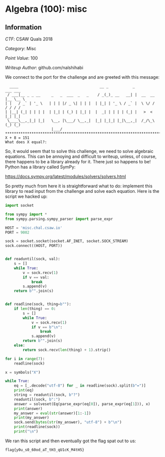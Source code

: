 # Algebra (100): misc

## Information

*CTF*: CSAW Quals 2018

*Category*: Misc

*Point Value*: 100

*Writeup Author*: github.com/nalshihabi


We connect to the port for the challenge and are greeted with this message:
```
  ____                                     __ _           _            ___ ___
 / ___|__ _ _ __     _   _  ___  _   _    / _(_)_ __   __| |  __  __  |__ \__ \
| |   / _` | '_ \   | | | |/ _ \| | | |  | |_| | '_ \ / _` |  \ \/ /    / / / /
| |__| (_| | | | |  | |_| | (_) | |_| |  |  _| | | | | (_| |   >  <    |_| |_|
 \____\__,_|_| |_|   \__, |\___/ \__,_|  |_| |_|_| |_|\__,_|  /_/\_\   (_) (_)
                     |___/
**********************************************************************************
X + 8 = 151
What does X equal?:
```

So, it would seem that to solve this challenge, we need to solve algebraic equations. This can be annoying and difficult to writeup, unless, of course, there happens to be a library already for it. There just so happens to be! Python has a library called SymPy:

https://docs.sympy.org/latest/modules/solvers/solvers.html

So pretty much from here it is straightforward what to do: implement this library to read input from the challenge and solve each equation. Here is the script we hacked up:

```Python
import socket

from sympy import *
from sympy.parsing.sympy_parser import parse_expr

HOST = 'misc.chal.csaw.io'
PORT = 9002

sock = socket.socket(socket.AF_INET, socket.SOCK_STREAM)
sock.connect((HOST, PORT))


def readuntil(sock, val):
    s = []
    while True:
        v = sock.recv(1)
        if v == val:
            break
        s.append(v)
    return b"".join(s)


def readline(sock, thing=b""):
    if len(thing) == 0:
        s = []
        while True:
            v = sock.recv(1)
            if v == b"\n":
                break
            s.append(v)
        return b"".join(s)
    else:
        return sock.recv(len(thing) + 1).strip()

for i in range(7):
    readline(sock)

x = symbols("X")

while True:
    eq = [_.decode("utf-8") for _ in readline(sock).split(b"=")]
    print(eq)
    string = readuntil(sock, b"?")
    readuntil(sock, b":")
    answer = solveset(Eq(parse_expr(eq[0]), parse_expr(eq[1])), x)
    print(answer)
    my_answer = eval(str(answer)[1:-1])
    print(my_answer)
    sock.send(bytes(str(my_answer), "utf-8") + b"\n")
    print(readline(sock))
    print("\n")
```

We ran this script and then eventually got the flag spat out to us:
```
flag{y0u_s0_60od_aT_tH3_qU1cK_M4tH5}
```
